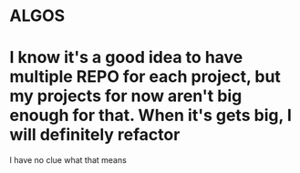 # ALGOS
<h1>
  I know it's a good idea to have multiple REPO for each project, but my projects for now aren't big enough for that. When it's gets big, I will definitely refactor</h1> <h7>I have no clue what that means</h7> 
